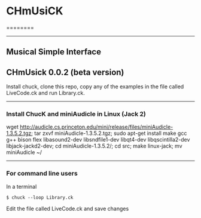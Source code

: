 # CHmUsiCK
========

_______________
## Musical Simple Interface

CHmUsick 0.0.2 (beta version)
---------------

Install chuck, clone this repo, copy any of the examples in the file called LiveCode.ck and run Library.ck.

---------------------
### Install ChucK and miniAudicle in Linux (Jack 2)

wget http://audicle.cs.princeton.edu/mini/release/files/miniAudicle-1.3.5.2.tgz;
tar zxvf miniAudicle-1.3.5.2.tgz;
sudo apt-get install make gcc g++ bison flex libasound2-dev libsndfile1-dev libqt4-dev libqscintilla2-dev libjack-jackd2-dev;
cd miniAudicle-1.3.5.2/; 
cd src; 
make linux-jack;
mv miniAudicle ~/

-------------
### For command line users
In a terminal

```$ chuck --loop Library.ck```

Edit the file called LiveCode.ck and save changes
